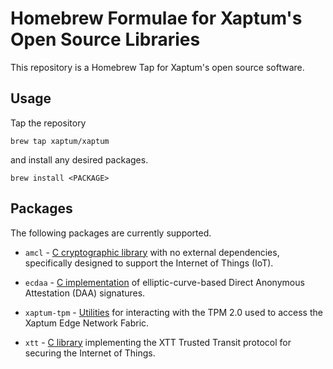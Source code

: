 Homebrew Formulae for Xaptum's Open Source Libraries
============

This repository is a Homebrew Tap for Xaptum's open source software.

## Usage

Tap the repository

```
brew tap xaptum/xaptum
```

and install any desired packages.

```
brew install <PACKAGE>
```

## Packages

The following packages are currently supported.

* `amcl` - [C cryptographic
  library](https://github.com/milagro-crypto/milagro-crypto-c) with no
  external dependencies, specifically designed to support the Internet
  of Things (IoT).

* `ecdaa` - [C implementation](https://github.com/xaptum/ecdaa) of
  elliptic-curve-based Direct Anonymous Attestation (DAA) signatures.

* `xaptum-tpm` - [Utilities](https://github.com/xaptum/xaptum-tpm) for
  interacting with the TPM 2.0 used to access the Xaptum Edge Network
  Fabric.

* `xtt` - [C library](https://github.com/xaptum/xtt) implementing the
  XTT Trusted Transit protocol for securing the Internet of Things.
